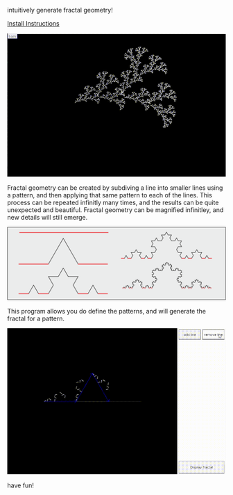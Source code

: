 intuitively generate fractal geometry!

[Install Instructions](#install)

![TreeZoom](examples/treeZoom.gif)

Fractal geometry can be created by subdiving a line into smaller lines using a pattern, and then applying that same pattern to each of the lines. This process can be repeated infinitly many times, and the results can be quite unexpected and beautiful. Fractal geometry can be magnified infinitley, and new details will still emerge.

![Koch Curve](examples/KochCurve.png)

This program allows you do define the patterns, and will generate the fractal for a pattern. 

![Koch Curve creation](examples/kochCreate.gif)

have fun!